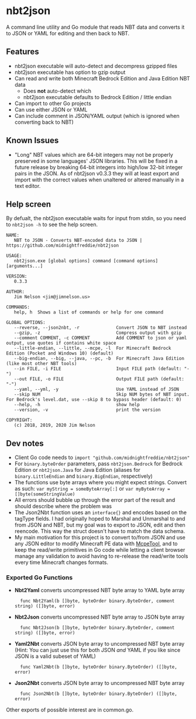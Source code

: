 # nbt2json

A command line utility and Go module that reads NBT data and converts it to JSON or YAML for editing and then back to NBT.

## Features

- nbt2json executable will auto-detect and decompress gzipped files
- nbt2json executable has option to gzip output
- Can read and write both Minecraft Bedrock Edition and Java Edition NBT data
    - Does **not** auto-detect which
    - nbt2json executable defaults to Bedrock Edition / little endian
- Can import to other Go projects
- Can use either JSON or YAML
- Can include comment in JSON/YAML output (which is ignored when converting back to NBT)

## Known Issues

- "Long" NBT values which are 64-bit integers may not be properly preserved in some languages' JSON libraries. This will be fixed in a future release by breaking 64-bit integers into high/low 32-bit integer pairs in the JSON. As of nbt2json v0.3.3 they will at least export and import with the correct values when unaltered or altered manually in a text editor.

## Help screen

By defualt, the nbt2json executable waits for input from stdin, so you need to `nbt2json -h` to see the help screen.

```
NAME:
   NBT to JSON - Converts NBT-encoded data to JSON | https://github.com/midnightfreddie/nbt2json

USAGE:
   nbt2json.exe [global options] command [command options] [arguments...]

VERSION:
   0.3.3

AUTHOR:
   Jim Nelson <jim@jimnelson.us>

COMMANDS:
   help, h  Shows a list of commands or help for one command

GLOBAL OPTIONS:
   --reverse, --json2nbt, -r              Convert JSON to NBT instead
   --gzip, -z                             Compress output with gzip
   --comment COMMENT, -c COMMENT          Add COMMENT to json or yaml output, use quotes if contains white space
   --little-endian, --little, --mcpe, -l  For Minecraft Bedrock Edition (Pocket and Windows 10) (default)
   --big-endian, --big, --java, --pc, -b  For Minecraft Java Edition (like most other NBT tools)
   --in FILE, -i FILE                     Input FILE path (default: "-")
   --out FILE, -o FILE                    Output FILE path (default: "-")
   --yaml, --yml, -y                      Use YAML instead of JSON
   --skip NUM                             Skip NUM bytes of NBT input. For Bedrock's level.dat, use --skip 8 to bypass header (default: 0)
   --help, -h                             show help
   --version, -v                          print the version

COPYRIGHT:
   (c) 2018, 2019, 2020 Jim Nelson
```

## Dev notes

- Client Go code needs to `import "github.com/midnightfreddie/nbt2json"`
- For `binary.byteOrder` parameters, pass `nbt2json.Bedrock` for Bedrock Edition or `nbt2json.Java` for Java Edition (aliases for `binary.LittleEndian` and `binary.BigEndian`, respectively)
- The functions use byte arrays where you might expect strings. Convert as such: `var myString = someByteArray[:]` or `var myByteArray = []byte(someStringValue)`
- All errors should bubble up through the error part of the result and should describe where the problem was
- The Json2Nbt function uses an `interface{}` and encodes based on the tagType fields. I had originally hoped to Marshal and Unmarshal to and from JSON and NBT, but my goal was to export to JSON, edit and then reencode. This way the struct doesn't have to match the data schema.
- My main motivation for this project is to convert to/from JSON and use any JSON editor to modify Minecraft PE data with [McpeTool](https://github.com/midnightfreddie/McpeTool), and to keep the read/write primitives in Go code while letting a client browser manage any validation to avoid having to re-release the read/write tools every time Minecraft changes formats.

### Exported Go Functions

- **Nbt2Yaml** converts uncompressed NBT byte array to YAML byte array

		func Nbt2Yaml(b []byte, byteOrder binary.ByteOrder, comment string) ([]byte, error)

- **Nbt2Json** converts uncompressed NBT byte array to JSON byte array

		func Nbt2Json(b []byte, byteOrder binary.ByteOrder, comment string) ([]byte, error)

- **Yaml2Nbt** converts JSON byte array to uncompressed NBT byte array (Hint: You can just use this for both JSON *and* YAML if you like since JSON is a valid subeset of YAML)

		func Yaml2Nbt(b []byte, byteOrder binary.ByteOrder) ([]byte, error)

- **Json2Nbt** converts JSON byte array to uncompressed NBT byte array

		func Json2Nbt(b []byte, byteOrder binary.ByteOrder) ([]byte, error)

Other exports of possible interest are in common.go.

